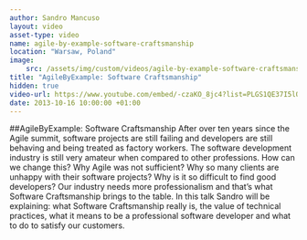 ```yaml
---
author: Sandro Mancuso
layout: video
asset-type: video
name: agile-by-example-software-craftsmanship
location: "Warsaw, Poland"
image:
    src: /assets/img/custom/videos/agile-by-example-software-craftsmanship.jpg
title: "AgileByExample: Software Craftsmanship"
hidden: true
video-url: https://www.youtube.com/embed/-czaKO_8jc4?list=PLGS1QE37I5lQX33-yrnNasV_dHRh2oSkx
date: 2013-10-16 10:00:00 +01:00
---
```


##AgileByExample: Software Craftsmanship
After over ten years since the Agile summit, software projects are still failing and developers are still behaving and being treated as factory workers. The software development industry is still very amateur when compared to other professions. How can we change this? Why Agile was not sufficient? Why so many clients are unhappy with their software projects? Why is it so difficult to find good developers? Our industry needs more professionalism and that’s what Software Craftsmanship brings to the table. In this talk Sandro will be explaining: what Software Craftsmanship really is, the value of technical practices, what it means to be a professional software developer and what to do to satisfy our customers.
